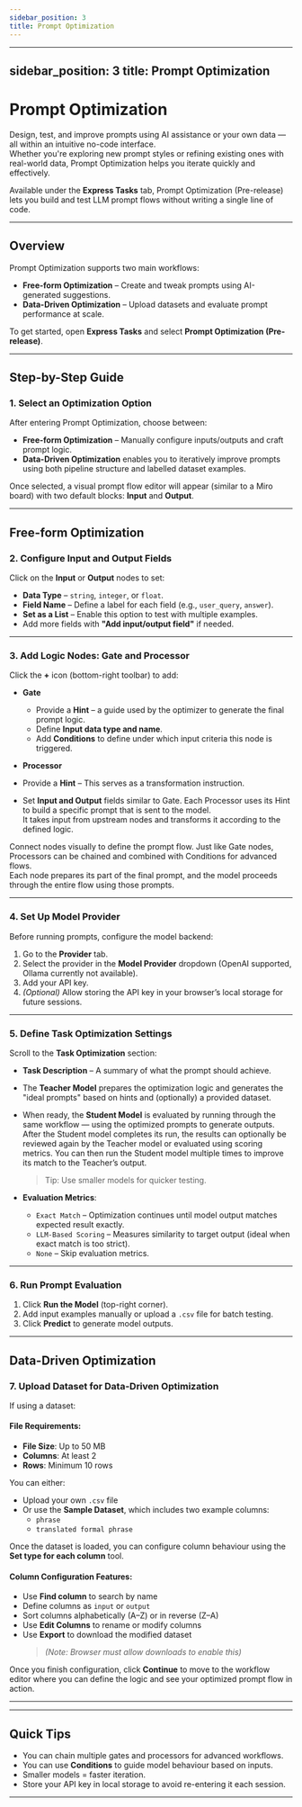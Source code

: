 ```yaml
---
sidebar_position: 3
title: Prompt Optimization
---
```


---
sidebar_position: 3
title: Prompt Optimization
---

# Prompt Optimization

Design, test, and improve prompts using AI assistance or your own data — all within an intuitive no-code interface.  
Whether you're exploring new prompt styles or refining existing ones with real-world data, Prompt Optimization helps you iterate quickly and effectively.

Available under the **Express Tasks** tab, Prompt Optimization (Pre-release) lets you build and test LLM prompt flows without writing a single line of code.

---

## Overview

Prompt Optimization supports two main workflows:

- **Free-form Optimization** – Create and tweak prompts using AI-generated suggestions.  
- **Data-Driven Optimization** – Upload datasets and evaluate prompt performance at scale.

To get started, open **Express Tasks** and select **Prompt Optimization (Pre-release)**.

---

## Step-by-Step Guide

### 1. Select an Optimization Option

After entering Prompt Optimization, choose between:

- **Free-form Optimization** – Manually configure inputs/outputs and craft prompt logic.  
- **Data-Driven Optimization** enables you to iteratively improve prompts using both pipeline structure and labelled dataset examples.

Once selected, a visual prompt flow editor will appear (similar to a Miro board) with two default blocks: **Input** and **Output**.

---
## Free-form Optimization
### 2. Configure Input and Output Fields

Click on the **Input** or **Output** nodes to set:

- **Data Type** – `string`, `integer`, or `float`.  
- **Field Name** – Define a label for each field (e.g., `user_query`, `answer`).  
- **Set as a List** – Enable this option to test with multiple examples.  
- Add more fields with **"Add input/output field"** if needed.

---

### 3. Add Logic Nodes: Gate and Processor

Click the **+** icon (bottom-right toolbar) to add:

- **Gate**  
  - Provide a **Hint** – a guide used by the optimizer to generate the final prompt logic.
  - Define **Input data type and name**.  
  - Add **Conditions** to define under which input criteria this node is triggered.


- **Processor**
- Provide a **Hint** – This serves as a transformation instruction.
- Set **Input and Output** fields similar to Gate.
Each Processor uses its Hint to build a specific prompt that is sent to the model.  
It takes input from upstream nodes and transforms it according to the defined logic.

Connect nodes visually to define the prompt flow. Just like Gate nodes, Processors can be chained and combined with Conditions for advanced flows.  
Each node prepares its part of the final prompt, and the model proceeds through the entire flow using those prompts.
 

---

### 4. Set Up Model Provider

Before running prompts, configure the model backend:

1. Go to the **Provider** tab.  
2. Select the provider in the **Model Provider** dropdown (OpenAI supported, Ollama currently not available).
3. Add your API key.  
4. *(Optional)* Allow storing the API key in your browser’s local storage for future sessions.


---

### 5. Define Task Optimization Settings

Scroll to the **Task Optimization** section:

- **Task Description** – A summary of what the prompt should achieve.  
- The **Teacher Model** prepares the optimization logic and generates the "ideal prompts" based on hints and (optionally) a provided dataset.
- When ready, the **Student Model** is evaluated by running through the same workflow — using the optimized prompts to generate outputs.
After the Student model completes its run, the results can optionally be reviewed again by the Teacher model or evaluated using scoring metrics.
 You can then run the Student model multiple times to improve its match to the Teacher’s output.
  > Tip: Use smaller models for quicker testing.

- **Evaluation Metrics**:  
  - `Exact Match` – Optimization continues until model output matches expected result exactly.   
  - `LLM-Based Scoring` – Measures similarity to target output (ideal when exact match is too strict).   
  - `None` – Skip evaluation metrics.

---

### 6. Run Prompt Evaluation

1. Click **Run the Model** (top-right corner).  
2. Add input examples manually or upload a `.csv` file for batch testing.  
3. Click **Predict** to generate model outputs.  

---

##  Data-Driven Optimization
### 7. Upload Dataset for Data-Driven Optimization

If using a dataset:

#### File Requirements:

- **File Size**: Up to 50 MB  
- **Columns**: At least 2  
- **Rows**: Minimum 10 rows

You can either:

- Upload your own `.csv` file  
- Or use the **Sample Dataset**, which includes two example columns:  
  - `phrase`  
  - `translated formal phrase`

Once the dataset is loaded, you can configure column behaviour using the **Set type for each column** tool.

#### Column Configuration Features:

- Use **Find column** to search by name  
- Define columns as `input` or `output`  
- Sort columns alphabetically (A–Z) or in reverse (Z–A)  
- Use **Edit Columns** to rename or modify columns  
- Use **Export** to download the modified dataset  
  > *(Note: Browser must allow downloads to enable this)*

Once you finish configuration, click **Continue** to move to the workflow editor where you can define the logic and see your optimized prompt flow in action.

---


---

## Quick Tips
  
- You can chain multiple gates and processors for advanced workflows.
- You can use **Conditions** to guide model behaviour based on inputs.
- Smaller models = faster iteration.
- Store your API key in local storage to avoid re-entering it each session.


---





